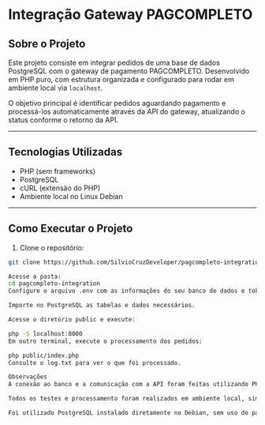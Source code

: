 # Integração Gateway PAGCOMPLETO

## Sobre o Projeto

Este projeto consiste em integrar pedidos de uma base de dados PostgreSQL com o gateway de pagamento PAGCOMPLETO. Desenvolvido em PHP puro, com estrutura organizada e configurado para rodar em ambiente local via `localhost`.

O objetivo principal é identificar pedidos aguardando pagamento e processá-los automaticamente através da API do gateway, atualizando o status conforme o retorno da API.

---

## Tecnologias Utilizadas

- PHP (sem frameworks)
- PostgreSQL
- cURL (extensão do PHP)
- Ambiente local no Linux Debian

---

## Como Executar o Projeto

1. Clone o repositório:

```bash
git clone https://github.com/SilvioCruzDeveloper/pagcompleto-integration.git

Acesse a pasta:
cd pagcompleto-integration
Configure o arquivo .env com as informações do seu banco de dados e token de acesso.

Importe no PostgreSQL as tabelas e dados necessários.

Acesse o diretório public e execute:

php -S localhost:8000
Em outro terminal, execute o processamento dos pedidos:

php public/index.php
Consulte o log.txt para ver o que foi processado.

Observações
A conexão ao banco e a comunicação com a API foram feitas utilizando PHP nativo.

Todos os testes e processamento foram realizados em ambiente local, simulando um servidor real (localhost).

Foi utilizado PostgreSQL instalado diretamente no Debian, sem uso de pacotes como XAMPP ou similares.
```

